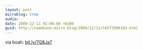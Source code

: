 ```yaml
---
layout: post
microblog: true
audio: 
date: 2009-12-11 01:00:00 +0100
guid: http://samdeane.micro.blog/2009/12/11/t6573906163.html
---
```

via boah: [bit.ly/7Q8Ja7](http://bit.ly/7Q8Ja7)
